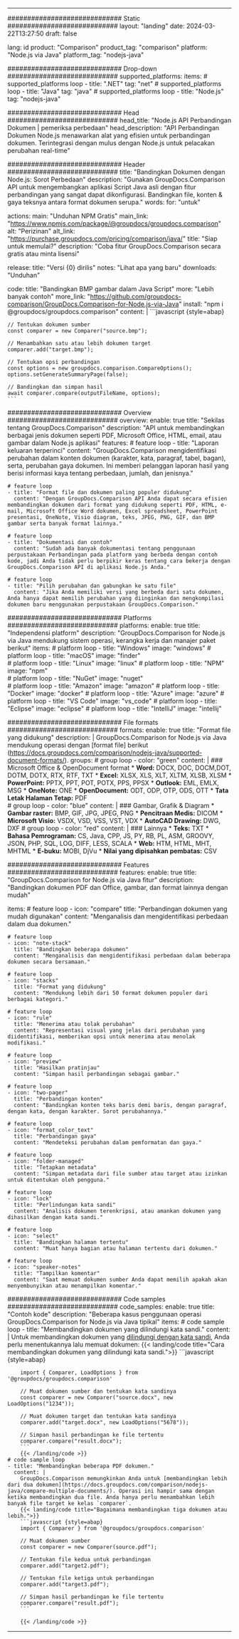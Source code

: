 
---
############################# Static ############################
layout: "landing"
date: 2024-03-22T13:27:50
draft: false

lang: id
product: "Comparison"
product_tag: "comparison"
platform: "Node.js via Java"
platform_tag: "nodejs-java"

############################# Drop-down ############################
supported_platforms:
  items:
    # supported_platforms loop
    - title: ".NET"
      tag: "net"
    # supported_platforms loop
    - title: "Java"
      tag: "java"
    # supported_platforms loop
    - title: "Node.js"
      tag: "nodejs-java"

############################# Head ############################
head_title: "Node.js API Perbandingan Dokumen | pemeriksa perbedaan"
head_description: "API Perbandingan Dokumen Node.js menawarkan alat yang efisien untuk perbandingan dokumen. Terintegrasi dengan mulus dengan Node.js untuk pelacakan perubahan real-time"

############################# Header ############################
title: "Bandingkan Dokumen dengan Node.js: Sorot Perbedaan"
description: "Gunakan GroupDocs.Comparison API untuk mengembangkan aplikasi Script Java asli dengan fitur perbandingan yang sangat dapat dikonfigurasi. Bandingkan file, konten & gaya teksnya antara format dokumen serupa."
words:
  for: "untuk"

actions:
  main: "Unduhan NPM Gratis"
  main_link: "https://www.npmjs.com/package/@groupdocs/groupdocs.comparison"
  alt: "Perizinan"
  alt_link: "https://purchase.groupdocs.com/pricing/comparison/java/"
  title: "Siap untuk memulai?"
  description: "Coba fitur GroupDocs.Comparison secara gratis atau minta lisensi"

release:
  title: "Versi {0} dirilis"
  notes: "Lihat apa yang baru"
  downloads: "Unduhan"

code:
  title: "Bandingkan BMP gambar dalam Java Script"
  more: "Lebih banyak contoh"
  more_link: "https://github.com/groupdocs-comparison/GroupDocs.Comparison-for-Node.js-via-Java"
  install: "npm i @groupdocs/groupdocs.comparison"
  content: |
    ```javascript {style=abap}

    // Tentukan dokumen sumber
    const comparer = new Comparer("source.bmp");

    // Menambahkan satu atau lebih dokumen target
    comparer.add("target.bmp");

    // Tentukan opsi perbandingan
    const options = new groupdocs.comparison.CompareOptions();
    options.setGenerateSummaryPage(false);

    // Bandingkan dan simpan hasil
    await comparer.compare(outputFileName, options);
    ```

############################# Overview ############################
overview:
  enable: true
  title: "Sekilas tentang GroupDocs.Comparison"
  description: "API untuk membandingkan berbagai jenis dokumen seperti PDF, Microsoft Office, HTML, email, atau gambar dalam Node.js aplikasi"
  features:
    # feature loop
    - title: "Laporan keluaran terperinci"
      content: "GroupDocs.Comparison mengidentifikasi perubahan dalam konten dokumen (karakter, kata, paragraf, tabel, bagan), serta, perubahan gaya dokumen. Ini memberi pelanggan laporan hasil yang berisi informasi kaya tentang perbedaan, jumlah, dan jenisnya."

    # feature loop
    - title: "Format file dan dokumen paling populer didukung"
      content: "Dengan GroupDocs.Comparison API Anda dapat secara efisien membandingkan dokumen dari format yang didukung seperti PDF, HTML, e-mail, Microsoft Office Word dokumen, Excel spreadsheet, PowerPoint presentasi, OneNote, Visio diagram, teks, JPEG, PNG, GIF, dan BMP gambar serta banyak format lainnya."

    # feature loop
    - title: "Dokumentasi dan contoh"
      content: "Sudah ada banyak dokumentasi tentang penggunaan perpustakaan Perbandingan pada platform yang berbeda dengan contoh kode, jadi Anda tidak perlu berpikir keras tentang cara bekerja dengan GroupDocs.Comparison API di aplikasi Node.js Anda."

    # feature loop
    - title: "Pilih perubahan dan gabungkan ke satu file"
      content: "Jika Anda memiliki versi yang berbeda dari satu dokumen, Anda hanya dapat memilih perubahan yang diinginkan dan mengkompilasi dokumen baru menggunakan perpustakaan GroupDocs.Comparison."

############################# Platforms ############################
platforms:
  enable: true
  title: "Independensi platform"
  description: "GroupDocs.Comparison for Node.js via Java mendukung sistem operasi, kerangka kerja dan manajer paket berikut"
  items:
    # platform loop
    - title: "Windows"
      image: "windows"
    # platform loop
    - title: "macOS"
      image: "finder"      
    # platform loop
    - title: "Linux"
      image: "linux"
    # platform loop
    - title: "NPM"
      image: "npm"  
    # platform loop
    - title: "NuGet"
      image: "nuget"      
    # platform loop
    - title: "Amazon"
      image: "amazon"
    # platform loop
    - title: "Docker"
      image: "docker"
    # platform loop
    - title: "Azure"
      image: "azure"
    # platform loop
    - title: "VS Code"
      image: "vs_code"
    # platform loop
    - title: "Eclipse"
      image: "eclipse"
    # platform loop
    - title: "IntelliJ"
      image: "intellij"

############################# File formats ############################
formats:
  enable: true
  title: "Format file yang didukung"
  description: |
    GroupDocs.Comparison for Node.js via Java mendukung operasi dengan [format file] berikut (https://docs.groupdocs.com/comparison/nodejs-java/supported-document-formats/).
  groups:
    # group loop
    - color: "green"
      content: |
        ### Microsoft Office & OpenDocument format
        * **Word:** DOCX, DOC, DOCM,DOT, DOTM, DOTX, RTX, RTF, TXT
        * **Excel:** XLSX, XLS, XLT, XLTM, XLSB, XLSM
        * **PowerPoint:** PPTX, PPT, POT, POTX, PPS, PPSX
        * **Outlook:** EML, EMLX, MSG
        * **OneNote:** ONE
        * **OpenDocument:** ODT, ODP, OTP, ODS, OTT
        * **Tata Letak Halaman Tetap:** PDF        
    # group loop
    - color: "blue"
      content: |
        ### Gambar, Grafik & Diagram
        * **Gambar raster:** BMP, GIF, JPG, JPEG, PNG
        * **Pencitraan Medis:** DICOM
        * **Microsoft Visio:** VSDX, VSD, VSS, VST, VDX
        * **AutoCAD Drawing:** DWG, DXF
      # group loop
    - color: "red"
      content: |
        ### Lainnya
        * **Teks:** TXT
        * **Bahasa Pemrograman:** CS, Java, CPP, JS, PY, RB, PL, ASM, GROOVY, JSON, PHP, SQL, LOG, DIFF, LESS, SCALA
        * **Web:** HTM, HTML, MHT, MHTML
        * **E-buku:** MOBI, DjVu
        * **Nilai yang dipisahkan pembatas:** CSV

############################# Features ############################
features:
  enable: true
  title: "GroupDocs.Comparison for Node.js via Java fitur"
  description: "Bandingkan dokumen PDF dan Office, gambar, dan format lainnya dengan mudah"

  items:
    # feature loop
    - icon: "compare"
      title: "Perbandingan dokumen yang mudah digunakan"
      content: "Menganalisis dan mengidentifikasi perbedaan dalam dua dokumen."

    # feature loop
    - icon: "note-stack"
      title: "Bandingkan beberapa dokumen"
      content: "Menganalisis dan mengidentifikasi perbedaan dalam beberapa dokumen secara bersamaan."

    # feature loop
    - icon: "stacks"
      title: "Format yang didukung"
      content: "Mendukung lebih dari 50 format dokumen populer dari berbagai kategori."

    # feature loop
    - icon: "rule"
      title: "Menerima atau tolak perubahan"
      content: "Representasi visual yang jelas dari perubahan yang diidentifikasi, memberikan opsi untuk menerima atau menolak modifikasi."

    # feature loop
    - icon: "preview"
      title: "Hasilkan pratinjau"
      content: "Simpan hasil perbandingan sebagai gambar."

    # feature loop
    - icon: "two-pager"
      title: "Perbandingan konten"
      content: "Bandingkan konten teks baris demi baris, dengan paragraf, dengan kata, dengan karakter. Sorot perubahannya."

    # feature loop
    - icon: "format_color_text"
      title: "Perbandingan gaya"
      content: "Mendeteksi perubahan dalam pemformatan dan gaya."

    # feature loop
    - icon: "folder-managed"
      title: "Tetapkan metadata"
      content: "Simpan metadata dari file sumber atau target atau izinkan untuk ditentukan oleh pengguna."

    # feature loop
    - icon: "lock"
      title: "Perlindungan kata sandi"
      content: "Analisis dokumen terenkripsi, atau amankan dokumen yang dihasilkan dengan kata sandi."

    # feature loop
    - icon: "select"
      title: "Bandingkan halaman tertentu"
      content: "Muat hanya bagian atau halaman tertentu dari dokumen."

    # feature loop
    - icon: "speaker-notes"
      title: "Tampilkan komentar"
      content: "Saat memuat dokumen sumber Anda dapat memilih apakah akan menyembunyikan atau menampilkan komentar."

############################# Code samples ############################
code_samples:
  enable: true
  title: "Contoh kode"
  description: "Beberapa kasus penggunaan operasi GroupDocs.Comparison for Node.js via Java tipikal"
  items:
    # code sample loop
    - title: "Membandingkan dokumen yang dilindungi kata sandi."
      content: |
        Untuk membandingkan dokumen yang [dilindungi dengan kata sandi](https://docs.groupdocs.com/comparison/nodejs-java/load-password-protected-documents/), Anda perlu menentukannya lalu memuat dokumen:
        {{< landing/code title="Cara membandingkan dokumen yang dilindungi kata sandi.">}}
        ```javascript {style=abap}

        import { Comparer, LoadOptions } from '@groupdocs/groupdocs.comparison'

        // Muat dokumen sumber dan tentukan kata sandinya
        const comparer = new Comparer("source.docx", new LoadOptions("1234"));

        // Muat dokumen target dan tentukan kata sandinya
        comparer.add("target.docx", new LoadOptions("5678"));

        // Simpan hasil perbandingan ke file tertentu
        comparer.compare("result.docx");
        ```
        {{< /landing/code >}}
    # code sample loop
    - title: "Membandingkan beberapa PDF dokumen."
      content: |
        GroupDocs.Comparison memungkinkan Anda untuk [membandingkan lebih dari dua dokumen](https://docs.groupdocs.com/comparison/nodejs-java/compare-multiple-documents/). Operasi ini hampir sama dengan ketika membandingkan dua file. Anda hanya perlu menambahkan lebih banyak file target ke kelas `comparer`.
        {{< landing/code title="Bagaimana membandingkan tiga dokumen atau lebih.">}}
        ```javascript {style=abap}
        import { Comparer } from '@groupdocs/groupdocs.comparison'

        // Muat dokumen sumber
        const comparer = new Comparer(source.pdf");

        // Tentukan file kedua untuk perbandingan
        comparer.add("target2.pdf");

        // Tentukan file ketiga untuk perbandingan
        comparer.add("target3.pdf");

        // Simpan hasil perbandingan ke file tertentu
        comparer.compare("result.pdf");
        ```

        {{< /landing/code >}}

---